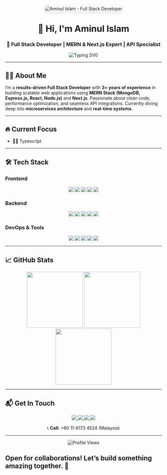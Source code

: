 <!-- Banner Image with Overlay -->
<p align="center">
  <img src="https://i.ibb.co/rR9ynSzC/businessbyaminul-gmail-com.png" alt="Aminul Islam - Full Stack Developer" style="border-radius: 10px; box-shadow: 0 4px 12px rgba(0,0,0,0.1); max-width: 100%; height: auto;">
</p>


<h1 align="center">👋 Hi, I'm Aminul Islam</h1>
<h3 align="center">🚀 Full Stack Developer | MERN & Next.js Expert | API Specialist</h3>
<p align="center">
  <img src="https://readme-typing-svg.herokuapp.com?font=Fira+Code&size=22&duration=3000&pause=1000&color=00FFA1&center=true&vCenter=true&multiline=true&width=600&height=80&lines=MERN+Stack+Developer;Front-End+Developer;" alt="Typing SVG" />
</p>

---

## 👨‍💻 About Me  
I’m a **results-driven Full Stack Developer** with **3+ years of experience** in building scalable web applications using **MERN Stack (MongoDB, Express.js, React, Node.js)** and **Next.js**. Passionate about clean code, performance optimization, and seamless API integrations. Currently diving deep into **microservices architecture** and **real-time systems**.

---

## 🔥 Current Focus  
- 👩‍💻 Typescript 

---

## 🛠️ Tech Stack  

### **Frontend**  
<div align="center">
  <img src="https://img.shields.io/badge/React-20232A?style=for-the-badge&logo=react&logoColor=61DAFB" />
  <img src="https://img.shields.io/badge/Next.js-000000?style=for-the-badge&logo=next.js&logoColor=white" />
  <img src="https://img.shields.io/badge/Redux-593D88?style=for-the-badge&logo=redux&logoColor=white" />
  <img src="https://img.shields.io/badge/Tailwind_CSS-38B2AC?style=for-the-badge&logo=tailwind-css&logoColor=white" />
  <img src="https://img.shields.io/badge/JavaScript-F7DF1E?style=for-the-badge&logo=javascript&logoColor=black" />
</div>

### **Backend**  
<div align="center">
  <img src="https://img.shields.io/badge/Node.js-339933?style=for-the-badge&logo=nodedotjs&logoColor=white" />
  <img src="https://img.shields.io/badge/Express.js-000000?style=for-the-badge&logo=express&logoColor=white" />
  <img src="https://img.shields.io/badge/MongoDB-4EA94B?style=for-the-badge&logo=mongodb&logoColor=white" />
  <img src="https://img.shields.io/badge/PostgreSQL-316192?style=for-the-badge&logo=postgresql&logoColor=white" />
  <img src="https://img.shields.io/badge/Firebase-FFCA28?style=for-the-badge&logo=firebase&logoColor=black" />
</div>

### **DevOps & Tools**  
<div align="center">
  <img src="https://img.shields.io/badge/Git-F05032?style=for-the-badge&logo=git&logoColor=white" />
  <img src="https://img.shields.io/badge/Docker-2496ED?style=for-the-badge&logo=docker&logoColor=white" />
  <img src="https://img.shields.io/badge/Postman-FF6C37?style=for-the-badge&logo=postman&logoColor=white" />
  <img src="https://img.shields.io/badge/Vercel-000000?style=for-the-badge&logo=vercel&logoColor=white" />
  <img src="https://img.shields.io/badge/Netlify-00C7B7?style=for-the-badge&logo=netlify&logoColor=white" />
</div>

---

## 📈 GitHub Stats  
<div align="center">
  <img height="180em" src="https://github-readme-stats.vercel.app/api?username=pgAminul&show_icons=true&theme=radical&hide_border=true&count_private=true" />
  <img height="180em" src="https://github-readme-streak-stats.herokuapp.com/?user=pgAminul&theme=radical&hide_border=true" />
  <img height="180em" src="https://github-readme-stats.vercel.app/api/top-langs/?username=pgAminul&layout=compact&theme=radical&hide_border=true" />
</div>


---

## 📬 Get In Touch  
<div align="center">
  <a href="https://linkedin.com/in/md-aminul-islam-showrov">
    <img src="https://img.shields.io/badge/LinkedIn-0077B5?style=for-the-badge&logo=linkedin&logoColor=white" />
  </a>
  <a href="mailto:aminul254237@gmail.com">
    <img src="https://img.shields.io/badge/Gmail-D14836?style=for-the-badge&logo=gmail&logoColor=white" />
  </a>
  <a href="https://x.com/aminul_islam_S">
    <img src="https://img.shields.io/badge/Twitter-1DA1F2?style=for-the-badge&logo=twitter&logoColor=white" />
  </a>
  <a href="https://portfolio-aminul.netlify.app">
    <img src="https://img.shields.io/badge/Portfolio-%23000000.svg?style=for-the-badge&logo=firefox&logoColor=white" />
  </a>
</div>

<p align="center">📞 <strong>Call:</strong> +60 11-6173 4524 (Malaysia)</p>

---

<p align="center">
  <img src="https://komarev.com/ghpvc/?username=pgAminul&label=Profile%20Views&color=blueviolet&style=flat" alt="Profile Views" />
</p>

**Open for collaborations!** Let’s build something amazing together. 🚀  
---
